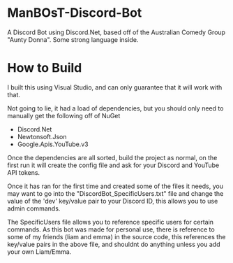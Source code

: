 # ManBOsT-Discord-Bot
A Discord Bot using Discord.Net, based off of the Australian Comedy Group "Aunty Donna". Some strong language inside.

# How to Build
I built this using Visual Studio, and can only guarantee that it will work with that.

Not going to lie, it had a load of dependencies, but you should only need to manually get the following off of NuGet

- Discord.Net
- Newtonsoft.Json
- Google.Apis.YouTube.v3

Once the dependencies are all sorted, build the project as normal, on the first run it will create the config file and ask for your Discord and YouTube API tokens.

Once it has ran for the first time and created some of the files it needs, you may want to go into the "DiscordBot_SpecificUsers.txt" file and change the value of the 'dev' key/value pair to your Discord ID, this allows you to use admin commands. 

The SpecificUsers file allows you to reference specific users for certain commands. As this bot was made for personal use, there is reference to some of my friends (liam and emma) in the source code, this references the key/value pairs in the above file, and shouldnt do anything unless you add your own Liam/Emma.

